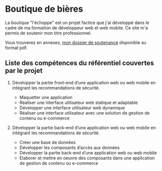 # Boutique de bières

La boutique "l'échoppe" est un projet factice que j'ai développé dans le cadre de ma formation de développeur web et web mobile.
Ce site m'a permis de soutenir mon titre professionnel.

Vous trouverez en annexes, [mon dossier de soutenance](Annexes/soutenance_titre_DWWM.pdf) disponible au format pdf.

## Liste des compétences du référentiel couvertes par le projet

1. Développer la partie front-end d’une application web ou web mobile en intégrant les recommandations de sécurité.

   - Maquetter une application
   - Réaliser une interface utilisateur web statique et adaptable
   - Développer une interface utilisateur web dynamique
   - Réaliser une interface utilisateur avec une solution de gestion de contenu ou e-commerce

2. Développer la partie back-end d’une application web ou web mobile en intégrant les recommandations de sécurité.

   - Créer une base de données
   - Développer les composants d’accès aux données
   - Développer la partie back-end d’une application web ou web mobile
   - Elaborer et mettre en oeuvre des composants dans une application de gestion de contenu ou e-commerce

